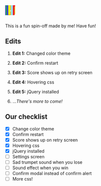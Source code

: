 # ![2048](/favicon.ico)
This is a fun spin-off made by me! Have fun!

## Edits

1. **Edit 1:** Changed color theme

1. **Edit 2:** Confirm restart

1. **Edit 3:** Score shows up on retry screen

1. **Edit 4:** Hovering css

1. **Edit 5:** jQuery installed

1. ..._There's more to come!_

## Our checklist

- [x] Change color theme
- [x] Confirm restart
- [x] Score shows up on retry screen
- [x] Hovering css
- [x] jQuery installed
- [ ] Settings screen
- [ ] Sad trumpet sound when you lose
- [ ] Sound effect when you win
- [ ] Confirm modal instead of confirm alert
- [ ] More css!
